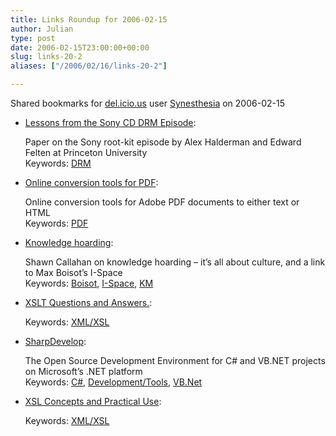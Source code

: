 ```yaml
---
title: Links Roundup for 2006-02-15
author: Julian
type: post
date: 2006-02-15T23:00:00+00:00
slug: links-20-2 
aliases: ["/2006/02/16/links-20-2"]

---
```

Shared bookmarks for [del.icio.us][1] user  [Synesthesia][2] on 2006-02-15

  * [Lessons from the Sony CD DRM Episode][3]:
  
    Paper on the Sony root-kit episode by Alex Halderman and Edward Felten at Princeton University   
    Keywords: [DRM][4]
  * [Online conversion tools for PDF][5]:
  
    Online conversion tools for Adobe PDF documents to either text or HTML   
    Keywords: [PDF][6]
  * [Knowledge hoarding][7]:
  
    Shawn Callahan on knowledge hoarding &#8211; it&#8217;s all about culture, and a link to Max Boisot&#8217;s I-Space   
    Keywords: [Boisot][8], [I-Space][9], [KM][10]
  * [XSLT Questions and Answers.][11]:
  
       
    Keywords: [XML/XSL][12]
  * [SharpDevelop][13]:
  
    The Open Source Development Environment for C# and VB.NET projects on Microsoft&#8217;s .NET platform   
    Keywords: [C#][14], [Development/Tools][15], [VB.Net][16]
  * [XSL Concepts and Practical Use][17]:
  
       
    Keywords: [XML/XSL][12]

 [1]: https://del.icio.us/
 [2]: https://del.icio.us/synesthesia
 [3]: https://itpolicy.princeton.edu/pub/sonydrm-ext.pdf "https://itpolicy.princeton.edu/pub/sonydrm-ext.pdf"
 [4]: https://del.icio.us/synesthesia/DRM
 [5]: https://www.adobe.com/products/acrobat/access_onlinetools.html "https://www.adobe.com/products/acrobat/access_onlinetools.html"
 [6]: https://del.icio.us/synesthesia/PDF
 [7]: https://www.anecdote.com.au/archives/2006/02/knowledge_hoard.html "https://www.anecdote.com.au/archives/2006/02/knowledge_hoard.html"
 [8]: https://del.icio.us/synesthesia/Boisot
 [9]: https://del.icio.us/synesthesia/I-Space
 [10]: https://del.icio.us/synesthesia/KM
 [11]: https://www.dpawson.co.uk/xsl/sect2/sect21.html "https://www.dpawson.co.uk/xsl/sect2/sect21.html"
 [12]: https://del.icio.us/synesthesia/XML/XSL
 [13]: https://www.icsharpcode.net/OpenSource/SD/ "https://www.icsharpcode.net/OpenSource/SD/"
 [14]: https://del.icio.us/synesthesia/C#
 [15]: https://del.icio.us/synesthesia/Development/Tools
 [16]: https://del.icio.us/synesthesia/VB.Net
 [17]: https://www.nwalsh.com/docs/tutorials/xsl/xsl/frames.html "https://www.nwalsh.com/docs/tutorials/xsl/xsl/frames.html"